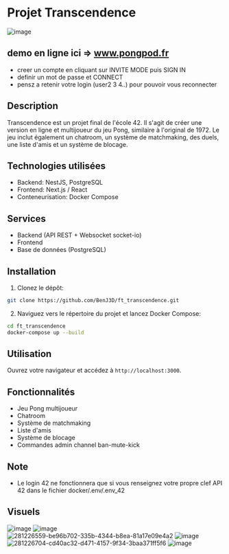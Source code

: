 # Projet Transcendence
![image](https://github.com/BenJ3D/ft_transcendence/assets/49345674/76945b29-d616-469b-b100-465541ffc134)

## demo en ligne ici => www.pongpod.fr 
- creer un compte en cliquant sur INVITE MODE puis SIGN IN
- definir un mot de passe et CONNECT
- pensz a retenir votre login (user2 3 4..) pour pouvoir vous reconnecter

## Description

Transcendence est un projet final de l'école 42. Il s'agit de créer une version en ligne et multijoueur du jeu Pong, similaire à l'original de 1972. Le jeu inclut également un chatroom, un système de matchmaking, des duels, une liste d'amis et un système de blocage.

## Technologies utilisées

- Backend: NestJS, PostgreSQL
- Frontend: Next.js / React
- Conteneurisation: Docker Compose

## Services

- Backend (API REST + Websocket socket-io)
- Frontend
- Base de données (PostgreSQL)

## Installation

1. Clonez le dépôt:

```bash
git clone https://github.com/BenJ3D/ft_transcendence.git
```

2. Naviguez vers le répertoire du projet et lancez Docker Compose:

```bash
cd ft_transcendence
docker-compose up --build
```

## Utilisation

Ouvrez votre navigateur et accédez à `http://localhost:3000`.

## Fonctionnalités

- Jeu Pong multijoueur
- Chatroom
- Système de matchmaking
- Liste d'amis
- Système de blocage 
- Commandes admin channel ban-mute-kick

## Note

 - Le login 42 ne fonctionnera que si vous renseignez votre propre clef API 42 dans le fichier docker/.env/.env_42

## Visuels
![image](https://github.com/BenJ3D/ft_transcendence/assets/49345674/fc3a7bd0-d708-4c1d-96e9-f6bea2165814)
![image](https://github.com/BenJ3D/ft_transcendence/assets/49345674/71d1a214-87c8-4e2a-9f35-a1b94f4f3dfe)
![281226559-be96b702-335b-4344-b8ea-81a17e09e4a2](https://github.com/BenJ3D/ft_transcendence/assets/49345674/f7bd2206-90fd-458b-9851-4b34102483fa)
![image](https://github.com/BenJ3D/ft_transcendence/assets/49345674/d66f512b-3cfb-4612-9113-ab82747a1382)
![281226704-cd40ac32-d471-4157-9f34-3baa371ff5f6](https://github.com/BenJ3D/ft_transcendence/assets/49345674/7775b147-2e7b-4337-98bc-85f8b88b186d)
![image](https://github.com/BenJ3D/ft_transcendence/assets/49345674/73d85aac-9660-4a41-8826-d3af4a793c7b)



